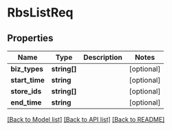 # RbsListReq

## Properties
Name | Type | Description | Notes
------------ | ------------- | ------------- | -------------
**biz_types** | **string[]** |  | [optional] 
**start_time** | **string** |  | [optional] 
**store_ids** | **string[]** |  | [optional] 
**end_time** | **string** |  | [optional] 

[[Back to Model list]](../README.md#documentation-for-models) [[Back to API list]](../README.md#documentation-for-api-endpoints) [[Back to README]](../README.md)



